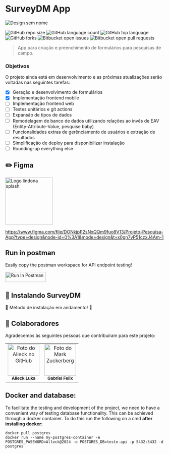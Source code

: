 # SurveyDM App

![Design sem nome](https://github.com/gabrieelfelix/SurveyDm/assets/102039571/cb0bdb34-5f70-442b-9005-a834bb13f93c)




![GitHub repo size](https://img.shields.io/github/repo-size/demmibot/field_research_app?style=for-the-badge)
![GitHub language count](https://img.shields.io/github/languages/count/demmibot/field_research_app?style=for-the-badge)
![GitHub top language](https://img.shields.io/github/languages/top/demmibot/field_research_app?style=for-the-badge)
![GitHub forks](https://img.shields.io/github/forks/demmibot/field_research_app?style=for-the-badge)
![Bitbucket open issues](https://img.shields.io/bitbucket/issues/demmibot/field_research_app?style=for-the-badge)
![Bitbucket open pull requests](https://img.shields.io/bitbucket/pr-raw/demmibot/field_research_app?style=for-the-badge)


> App para criação e preenchimento de formulários para pesquisas de campo.

### Objetivos

O projeto ainda está em desenvolvimento e as próximas atualizações serão voltadas nas seguintes tarefas:

- [x] Geração e desenvolvimento de formulários
- [x] Implementação frontend mobile
- [ ] Implementação frontend web
- [ ] Testes unitários e git actions
- [ ] Expansão de tipos de dados
- [ ] Remodelagem de banco de dados utilizando relações ao invés de EAV (Entity-Attribute-Value, pesquise baby)
- [ ] Funcionalidades extras de gerênciamento de usuários e extração de resultados
- [ ] Simplificação de deploy para disponibilizar instalação
- [ ] Rounding-up everything else

<!--
## 💻 Pré-requisitos

Antes de começar, verifique se você atendeu aos seguintes requisitos:

- Você instalou a versão mais recente de `<linguagem / dependência / requeridos>`
- Você tem uma máquina `<Windows / Linux / Mac>`. Indique qual sistema operacional é compatível / não compatível.
- Você leu `<guia / link / documentação_relacionada_ao_projeto>`.
-->

## ✏️ Figma

<img src="https://github.com/DemmiBot/field_research_app/assets/79986449/e0e46b05-b396-4a58-a44c-dd5d3eb2ec7b" alt="Logo lindona splash" width="150">

https://www.figma.com/file/DONkjpP2sNxQQm9fuo8V13/Projeto-Pesquisa-App?type=design&node-id=0%3A1&mode=design&t=x0gn7yP51czxJ4Am-1

## Run in postman

Easily copy the postman workspace for API endpoint testing!

[<img src="https://run.pstmn.io/button.svg" alt="Run In Postman" style="width: 128px; height: 32px;">](https://god.gw.postman.com/run-collection/19908095-7755153a-48a3-41b4-8850-7a6f901d5271?action=collection%2Ffork&source=rip_markdown&collection-url=entityId%3D19908095-7755153a-48a3-41b4-8850-7a6f901d5271%26entityType%3Dcollection%26workspaceId%3D54d25f1d-8807-4819-9592-ebfc13f8c872)


## 🚀 Instalando SurveyDM

🚧 Método de instalação em andamento! 🚧
<!--
Para instalar o <nome_do_projeto>, siga estas etapas:

Linux e macOS:

```
<comando_de_instalação>
```

Windows:

```
<comando_de_instalação>
```
->

## ☕ Usando <nome_do_projeto>

Para usar <nome_do_projeto>, siga estas etapas:

```
<exemplo_de_uso>
```

Adicione comandos de execução e exemplos que você acha que os usuários acharão úteis. Fornece uma referência de opções para pontos de bônus!
-->
<!--
## 📫 Contribuindo para <nome_do_projeto>

Para contribuir com <nome_do_projeto>, siga estas etapas:

1. Bifurque este repositório.
2. Crie um branch: `git checkout -b <nome_branch>`.
3. Faça suas alterações e confirme-as: `git commit -m '<mensagem_commit>'`
4. Envie para o branch original: `git push origin <nome_do_projeto> / <local>`
5. Crie a solicitação de pull.

Como alternativa, consulte a documentação do GitHub em [como criar uma solicitação pull](https://help.github.com/en/github/collaborating-with-issues-and-pull-requests/creating-a-pull-request).
-->
## 🤝 Colaboradores

Agradecemos às seguintes pessoas que contribuíram para este projeto:

<table>
  <tr>
    <td align="center">
      <a href="https://github.com/DemmiBot" title="Github Alleck">
        <img src="https://avatars.githubusercontent.com/u/79986449?s=96&v=4" width="100px;" alt="Foto do Alleck no GitHub"/><br>
        <sub>
          <b>Alleck Luka</b>
        </sub>
      </a>
    </td>
    <td align="center">
      <a href="https://github.com/gabrieelfelix" title="Github Gabriel">
        <img src="https://avatars.githubusercontent.com/u/102039571?v=4" width="100px;" alt="Foto do Mark Zuckerberg"/><br>
        <sub>
          <b>Gabriel Felix</b>
        </sub>
      </a>
    </td>
  </tr>
</table>

<!--
## 📝 Licença

Esse projeto está sob licença. Veja o arquivo [LICENÇA](LICENSE.md) para mais detalhes. 
-->

## Docker and database:

To facilitate the testing and development of the project, we need to have a convenient way of testing database functionality. This can be achieved through a docker container.
To do this run the following on a cmd **after installing docker**:

    docker pull postgres
    docker run --name my-postgres-container -e POSTGRES_PASSWORD=Alleck@2024 -e POSTGRES_DB=teste-api -p 5432:5432 -d postgres
